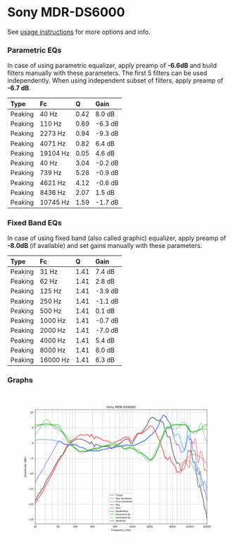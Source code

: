 # Sony MDR-DS6000
See [usage instructions](https://github.com/jaakkopasanen/AutoEq#usage) for more options and info.

### Parametric EQs
In case of using parametric equalizer, apply preamp of **-6.6dB** and build filters manually
with these parameters. The first 5 filters can be used independently.
When using independent subset of filters, apply preamp of **-6.7 dB**.

| Type    | Fc       |    Q | Gain    |
|:--------|:---------|:-----|:--------|
| Peaking | 40 Hz    | 0.42 | 8.0 dB  |
| Peaking | 110 Hz   | 0.69 | -6.3 dB |
| Peaking | 2273 Hz  | 0.94 | -9.3 dB |
| Peaking | 4071 Hz  | 0.82 | 6.4 dB  |
| Peaking | 19104 Hz | 0.05 | 4.6 dB  |
| Peaking | 40 Hz    | 3.04 | -0.2 dB |
| Peaking | 739 Hz   | 5.28 | -0.9 dB |
| Peaking | 4621 Hz  | 4.12 | -0.6 dB |
| Peaking | 8436 Hz  | 2.07 | 1.5 dB  |
| Peaking | 10745 Hz | 1.59 | -1.7 dB |

### Fixed Band EQs
In case of using fixed band (also called graphic) equalizer, apply preamp of **-8.0dB**
(if available) and set gains manually with these parameters.

| Type    | Fc       |    Q | Gain    |
|:--------|:---------|:-----|:--------|
| Peaking | 31 Hz    | 1.41 | 7.4 dB  |
| Peaking | 62 Hz    | 1.41 | 2.8 dB  |
| Peaking | 125 Hz   | 1.41 | -3.9 dB |
| Peaking | 250 Hz   | 1.41 | -1.1 dB |
| Peaking | 500 Hz   | 1.41 | 0.1 dB  |
| Peaking | 1000 Hz  | 1.41 | -0.7 dB |
| Peaking | 2000 Hz  | 1.41 | -7.0 dB |
| Peaking | 4000 Hz  | 1.41 | 5.4 dB  |
| Peaking | 8000 Hz  | 1.41 | 6.0 dB  |
| Peaking | 16000 Hz | 1.41 | 6.3 dB  |

### Graphs
![](./Sony%20MDR-DS6000.png)